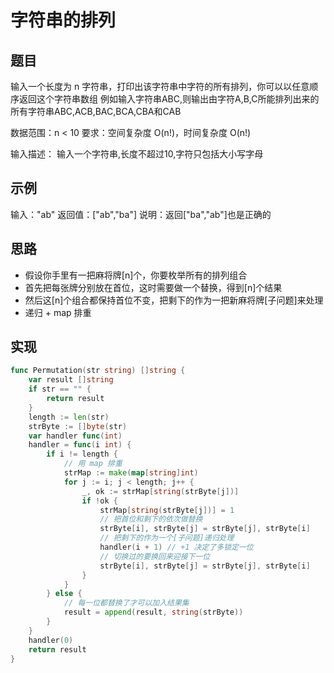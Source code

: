 # 字符串的排列

## 题目

输入一个长度为 n 字符串，打印出该字符串中字符的所有排列，你可以以任意顺序返回这个字符串数组
例如输入字符串ABC,则输出由字符A,B,C所能排列出来的所有字符串ABC,ACB,BAC,BCA,CBA和CAB

数据范围：n < 10
要求：空间复杂度 O(n!)，时间复杂度 O(n!)

输入描述：
输入一个字符串,长度不超过10,字符只包括大小写字母

## 示例

输入："ab"
返回值：["ab","ba"]
说明：返回["ba","ab"]也是正确的 

## 思路

* 假设你手里有一把麻将牌[n]个，你要枚举所有的排列组合
* 首先把每张牌分别放在首位，这时需要做一个替换，得到[n]个结果
* 然后这[n]个组合都保持首位不变，把剩下的作为一把新麻将牌[子问题]来处理
* 递归 + map 排重

## 实现

```go
func Permutation(str string) []string {
	var result []string
	if str == "" {
		return result
	}
	length := len(str)
	strByte := []byte(str)
	var handler func(int)
	handler = func(i int) {
		if i != length {
			// 用 map 排重
			strMap := make(map[string]int)
			for j := i; j < length; j++ {
				_, ok := strMap[string(strByte[j])]
				if !ok {
					strMap[string(strByte[j])] = 1
					// 把首位和剩下的依次做替换
					strByte[i], strByte[j] = strByte[j], strByte[i]
					// 把剩下的作为一个[子问题]递归处理
					handler(i + 1) // +1 决定了多锁定一位
					// 切换过的要换回来迎接下一位
					strByte[i], strByte[j] = strByte[j], strByte[i]
				}
			}
		} else {
			// 每一位都替换了才可以加入结果集
			result = append(result, string(strByte))
		}
	}
	handler(0)
	return result
}
```